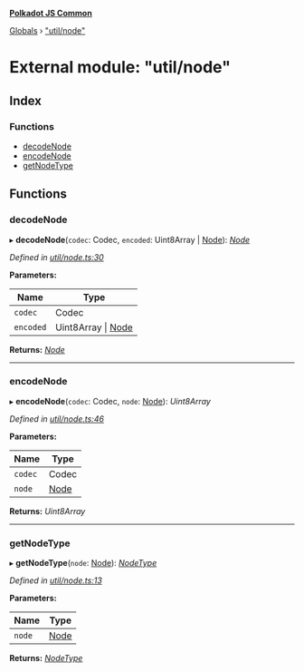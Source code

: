 **[Polkadot JS Common](../README.md)**

[Globals](../globals.md) › ["util/node"](_util_node_.md)

# External module: "util/node"

## Index

### Functions

* [decodeNode](_util_node_.md#decodenode)
* [encodeNode](_util_node_.md#encodenode)
* [getNodeType](_util_node_.md#getnodetype)

## Functions

###  decodeNode

▸ **decodeNode**(`codec`: Codec, `encoded`: Uint8Array | [Node](_types_.md#node)): *[Node](_types_.md#node)*

*Defined in [util/node.ts:30](https://github.com/polkadot-js/common/blob/dc55f21/packages/trie-db/src/util/node.ts#L30)*

**Parameters:**

Name | Type |
------ | ------ |
`codec` | Codec |
`encoded` | Uint8Array \| [Node](_types_.md#node) |

**Returns:** *[Node](_types_.md#node)*

___

###  encodeNode

▸ **encodeNode**(`codec`: Codec, `node`: [Node](_types_.md#node)): *Uint8Array*

*Defined in [util/node.ts:46](https://github.com/polkadot-js/common/blob/dc55f21/packages/trie-db/src/util/node.ts#L46)*

**Parameters:**

Name | Type |
------ | ------ |
`codec` | Codec |
`node` | [Node](_types_.md#node) |

**Returns:** *Uint8Array*

___

###  getNodeType

▸ **getNodeType**(`node`: [Node](_types_.md#node)): *[NodeType](../enums/_types_.nodetype.md)*

*Defined in [util/node.ts:13](https://github.com/polkadot-js/common/blob/dc55f21/packages/trie-db/src/util/node.ts#L13)*

**Parameters:**

Name | Type |
------ | ------ |
`node` | [Node](_types_.md#node) |

**Returns:** *[NodeType](../enums/_types_.nodetype.md)*